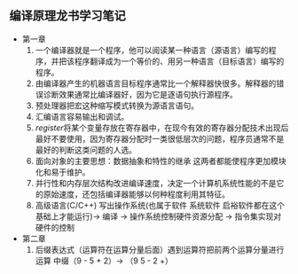 ## 编译原理龙书学习笔记

- 第一章
  1. 一个编译器就是一个程序，他可以阅读某一种语言（源语言）编写的程序，并把该程序翻译成为一个等价的、用另一种语言（目标语言）编写的程序。
  2. 由编译器产生的机器语言目标程序通常比一个解释器快很多。解释器的错误诊断效果通常比编译器好，因为它是逐语句执行源程序。
  3. 预处理器把宏这种缩写模式转换为源语言语句。
  4. 汇编语言容易输出和调试。
  5. *register*将某个变量存放在寄存器中，在现今有效的寄存器分配技术出现后最好不要使用，因为寄存器分配时一类很低层次的问题，程序员通常不是最好的判断这类问题的人选。
  6. 面向对象的主要思想：数据抽象和特性的继承 这两者都能使程序更加模块化和易于维护。
  7. 并行性和内存层次结构改进编译速度，决定一个计算机系统性能的不是它的原始速度，还包括编译器能够以何种程度利用其特征。
  8. 高级语言(C/C++) 写出操作系统(也属于软件 系统软件 启裕软件都在这个基础上才能运行)-> 编译 -> 操作系统控制硬件资源分配 -> 指令集实现对硬件的控制
- 第二章
  1. 后缀表达式（运算符在运算分量后面）遇到运算符把前两个运算分量进行运算 中缀（9 - 5 + 2）-> （9 5 - 2 +）

